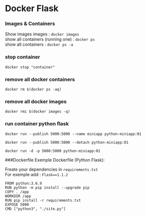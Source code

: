 # Docker Flask

### Images & Containers
Show images images : `docker images`  
show all containers (running one) : `docker ps`  
show all containers : `docker ps -a`

### stop container
`docker stop "container"`
### remove all docker containers
`docker rm $(docker ps -aq)`
### remove all docker images 
`docker rmi $(docker images -q)`

### run container python flask
`docker run --publish 5000:5000 --name miniapp python-miniapp:01`

`docker run --publish 5000:5000 --detach python-miniapp:01`

`docker run -d -p 5000:5000 python-miniapp:01`


###Dockerfile
Exemple Dockerfile (Python Flask):

Freate your dependencies in `requirements.txt`  
For exemple add : `Flask==1.1.2`

`FROM python:3.6.9`  
`RUN python -m pip install --upgrade pip`  
`COPY . /app`  
`WORKDIR /app`  
`RUN pip install -r requirements.txt`  
`EXPOSE 5000`  
`CMD ["python3", "./site.py"]`  
